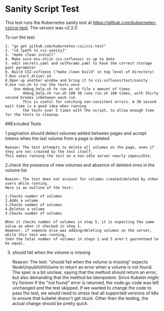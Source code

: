 # Sanity Script Test

This test runs the Kubernetes sanity test at https://github.com/kubernetes-csi/csi-test.
The version  was v2.2.0

To run the test:

	1. "go get github.com/kubernetes-csi/csi-test"
	2. "cd [path to csi-sanity]"
	3. "make clean install"
	4. Make sure env.sh(in csi-vxflexos) is up to date
	5. edit secrets.yaml and volParams.yaml to have the correct storage pool parameter 
	6. Build CSI-vxflexos ("make clean build" in top level of directory)
	7.Run start_driver.sh 
	8.Open up another window and bring it to csi-vxflexos/test/sanity
	9.Use run.sh to run the tests once
		Use debug_help.sh to run an sh file x amount of times
			debug_help.sh run.sh 100 30 runs run.sh 100 times, with thirty second breaks inbetween each run
			This is useful for catching non-consitent errors. A 30 second wait time is a good idea when running 
			the tests over 5 times with the script, to allow enough time for the tests to cleanup. 


##Excluded Tests

1.pagination should detect volumes added between pages and accept tokens when the last volume from a page is deleted

	Reason: The test attempts to delete all volumes on the page, even if they are not created by the test itself. 
	This makes running the test on a non-idle server nearly impossible.

2.check the presence of new volumes and absence of deleted ones in the volume list

	Reason: The test does not account for volumes created/deleted by other users while running. 
	Here is an outline of the test:

	1.Checks number of volumes
	2.Adds a volume
	3.Checks number of volumes 
	4.Deletes a volume
	5.Checks number of volumes  

	When it checks number of volumes in step 5, it is expecting the same value as when it checked in step 1. 
	However, if someone else was adding/deleting volumes on the server, while this test was running,
	then the total number of volumes in steps 1 and 5 aren't gaurenteed to be equal. 

3. should fail when the volume is missing

   Reason: The test: "should fail when the volume is missing" expects NodeUnpublishVolume to return an error when a volume 
   is not found. The spec is a bit unclear, saying that the method should return an error, but also demanding that the method be 
   idempotent. Since Kubelet might try forever if the "not found" error is returned, the node.go code was left 
   unchanged and the test skipped. If we wanted to change the code to pass the test, we would need to stress test all 
   supported versions of k8s to ensure that kubelet doesn't get stuck. Other then the testing, the actual change should be pretty quick. 
